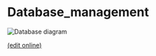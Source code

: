# Database_management
![Database diagram](P621b_DB_model.drawio)

[(edit online)](https://app.diagrams.net/#Hclementblassiau%2FDatabase_management%2Fmain%2FP621b_DB_model.drawio)


